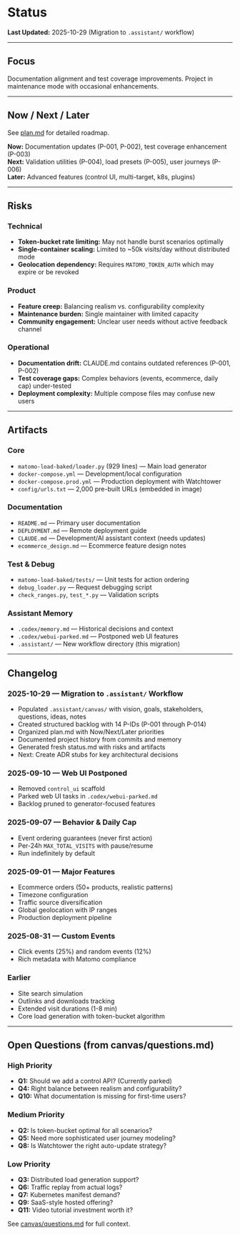 # Status

**Last Updated:** 2025-10-29 (Migration to `.assistant/` workflow)

---

## Focus
Documentation alignment and test coverage improvements. Project in maintenance mode with occasional enhancements.

---

## Now / Next / Later
See [plan.md](plan.md) for detailed roadmap.

**Now:** Documentation updates (P-001, P-002), test coverage enhancement (P-003)  
**Next:** Validation utilities (P-004), load presets (P-005), user journeys (P-006)  
**Later:** Advanced features (control UI, multi-target, k8s, plugins)

---

## Risks

### Technical
- **Token-bucket rate limiting:** May not handle burst scenarios optimally
- **Single-container scaling:** Limited to ~50k visits/day without distributed mode
- **Geolocation dependency:** Requires `MATOMO_TOKEN_AUTH` which may expire or be revoked

### Product
- **Feature creep:** Balancing realism vs. configurability complexity
- **Maintenance burden:** Single maintainer with limited capacity
- **Community engagement:** Unclear user needs without active feedback channel

### Operational
- **Documentation drift:** CLAUDE.md contains outdated references (P-001, P-002)
- **Test coverage gaps:** Complex behaviors (events, ecommerce, daily cap) under-tested
- **Deployment complexity:** Multiple compose files may confuse new users

---

## Artifacts

### Core
- `matomo-load-baked/loader.py` (929 lines) — Main load generator
- `docker-compose.yml` — Development/local configuration
- `docker-compose.prod.yml` — Production deployment with Watchtower
- `config/urls.txt` — 2,000 pre-built URLs (embedded in image)

### Documentation
- `README.md` — Primary user documentation
- `DEPLOYMENT.md` — Remote deployment guide
- `CLAUDE.md` — Development/AI assistant context (needs updates)
- `ecommerce_design.md` — Ecommerce feature design notes

### Test & Debug
- `matomo-load-baked/tests/` — Unit tests for action ordering
- `debug_loader.py` — Request debugging script
- `check_ranges.py`, `test_*.py` — Validation scripts

### Assistant Memory
- `.codex/memory.md` — Historical decisions and context
- `.codex/webui-parked.md` — Postponed web UI features
- `.assistant/` — New workflow directory (this migration)

---

## Changelog

### 2025-10-29 — Migration to `.assistant/` Workflow
- Populated `.assistant/canvas/` with vision, goals, stakeholders, questions, ideas, notes
- Created structured backlog with 14 P-IDs (P-001 through P-014)
- Organized plan.md with Now/Next/Later priorities
- Documented project history from commits and memory
- Generated fresh status.md with risks and artifacts
- Next: Create ADR stubs for key architectural decisions

### 2025-09-10 — Web UI Postponed
- Removed `control_ui` scaffold
- Parked web UI tasks in `.codex/webui-parked.md`
- Backlog pruned to generator-focused features

### 2025-09-07 — Behavior & Daily Cap
- Event ordering guarantees (never first action)
- Per-24h `MAX_TOTAL_VISITS` with pause/resume
- Run indefinitely by default

### 2025-09-01 — Major Features
- Ecommerce orders (50+ products, realistic patterns)
- Timezone configuration
- Traffic source diversification
- Global geolocation with IP ranges
- Production deployment pipeline

### 2025-08-31 — Custom Events
- Click events (25%) and random events (12%)
- Rich metadata with Matomo compliance

### Earlier
- Site search simulation
- Outlinks and downloads tracking
- Extended visit durations (1-8 min)
- Core load generation with token-bucket algorithm

---

## Open Questions (from canvas/questions.md)

### High Priority
- **Q1:** Should we add a control API? (Currently parked)
- **Q4:** Right balance between realism and configurability?
- **Q10:** What documentation is missing for first-time users?

### Medium Priority
- **Q2:** Is token-bucket optimal for all scenarios?
- **Q5:** Need more sophisticated user journey modeling?
- **Q8:** Is Watchtower the right auto-update strategy?

### Low Priority
- **Q3:** Distributed load generation support?
- **Q6:** Traffic replay from actual logs?
- **Q7:** Kubernetes manifest demand?
- **Q9:** SaaS-style hosted offering?
- **Q11:** Video tutorial investment worth it?

See [canvas/questions.md](canvas/questions.md) for full context.
